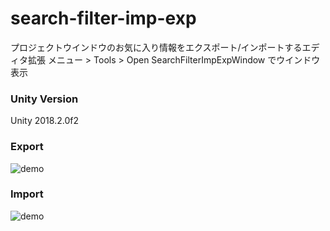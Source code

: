 # search-filter-imp-exp
プロジェクトウインドウのお気に入り情報をエクスポート/インポートするエディタ拡張
メニュー > Tools > Open SearchFilterImpExpWindow でウインドウ表示

### Unity Version
Unity 2018.2.0f2

### Export  
![demo](https://github.com/aki517/search-filter-imp-exp/wiki/img/filter_exp.gif)

### Import  
![demo](https://github.com/aki517/search-filter-imp-exp/wiki/img/filter_imp.gif)
